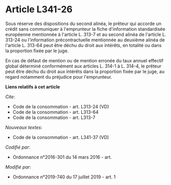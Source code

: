 # Article L341-26

Sous réserve des dispositions du second alinéa, le prêteur qui accorde un crédit sans communiquer à l'emprunteur la fiche
d'information standardisée européenne mentionnée à l'article L. 313-7 et au second alinéa de l'article L. 313-24 ou
l'information précontractuelle mentionnée au deuxième alinéa de l'article L. 313-64 peut être déchu du droit aux intérêts, en
totalité ou dans la proportion fixée par le juge.

En cas de défaut de mention ou de mention erronée du taux annuel effectif global déterminé conformément aux articles L. 314-1
à L. 314-4, le prêteur peut être déchu du droit aux intérêts dans la proportion fixée par le juge, au regard notamment du
préjudice pour l'emprunteur.

**Liens relatifs à cet article**

_Cite_:

  - Code de la consommation - art. L313-24 (VD)
  - Code de la consommation - art. L313-64
  - Code de la consommation - art. L313-7

_Nouveaux textes_:

  - Code de la consommation - art. L341-37 (VD)

_Codifié par_:

  - Ordonnance n°2016-301 du 14 mars 2016 - art.

_Modifié par_:

  - Ordonnance n°2019-740 du 17 juillet 2019 - art. 1
